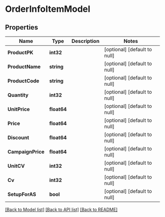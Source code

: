 # OrderInfoItemModel

## Properties
Name | Type | Description | Notes
------------ | ------------- | ------------- | -------------
**ProductPK** | **int32** |  | [optional] [default to null]
**ProductName** | **string** |  | [optional] [default to null]
**ProductCode** | **string** |  | [optional] [default to null]
**Quantity** | **int32** |  | [optional] [default to null]
**UnitPrice** | **float64** |  | [optional] [default to null]
**Price** | **float64** |  | [optional] [default to null]
**Discount** | **float64** |  | [optional] [default to null]
**CampaignPrice** | **float64** |  | [optional] [default to null]
**UnitCV** | **int32** |  | [optional] [default to null]
**Cv** | **int32** |  | [optional] [default to null]
**SetupForAS** | **bool** |  | [optional] [default to null]

[[Back to Model list]](../README.md#documentation-for-models) [[Back to API list]](../README.md#documentation-for-api-endpoints) [[Back to README]](../README.md)


